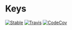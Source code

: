# Keys

[![Stable](https://img.shields.io/badge/docs-stable-blue.svg)](https://bramtayl.github.io/Keys.jl/stable)
[![Travis](https://travis-ci.org/bramtayl/Keys.jl.svg?branch=master)](https://travis-ci.org/bramtayl/Keys.jl)
[![CodeCov](http://codecov.io/github/bramtayl/Keys.jl/coverage.svg?branch=master)](http://codecov.io/github/bramtayl/Keys.jl?branch=master)
